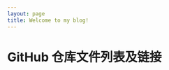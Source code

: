 ```yaml
---
layout: page
title: Welcome to my blog!
---
```


<html lang="en">

<head>
    <meta charset="UTF-8">
    <meta name="viewport" content="width=device-width, initial-scale=1.0">
    <title>遍历 GitHub 仓库文件及链接</title>
    <style>
        #loading {
            display: none;
        }
    </style>
</head>

<body>
    <h1>GitHub 仓库文件列表及链接</h1>
    <div id="loading" >正在加载...&gt~&lt</div>
    <ul id="file-list"></ul>
    <script>
        const owner = 'litjhr';
        const repo = 'midnight1';
        const path = '_posts';
        const apiUrl = `https://api.github.com/repos/${owner}/${repo}/contents/${path}`;
        const loadingElement = document.getElementById('loading');
        const fileList = document.getElementById('file-list');
        // 显示加载提示
        loadingElement.style.display = 'block';
        fetch(apiUrl)
          .then(response => {
                if (!response.ok) {
                    throw new Error('网络响应不正常');
                }
                return response.json();
            })
          .then(data => {
                // 隐藏加载提示
                loadingElement.style.display = 'none';
                data.forEach(item => {
                    const listItem = document.createElement('li');
                    const link = document.createElement('a');
                    link.href = item.html_url;
                    link.textContent = item.name;
                    listItem.appendChild(link);
                    fileList.appendChild(listItem);
                });
            })
          .catch(error => {
                // 隐藏加载提示
                loadingElement.style.display = 'none';
                console.error('发生错误:', error);
            });
    </script>
</body>

</html>  
